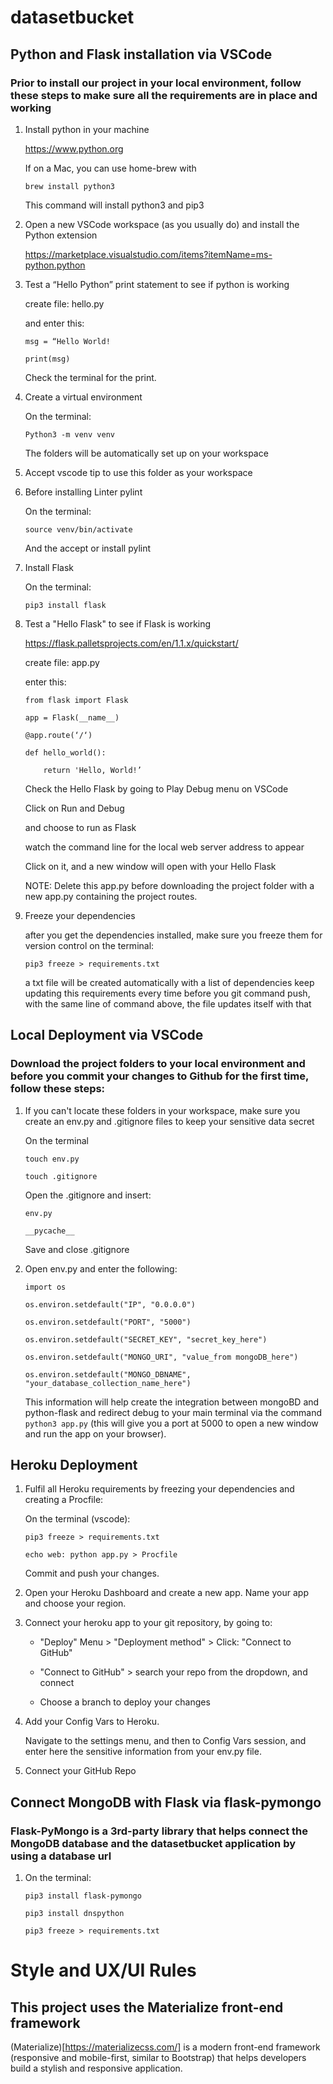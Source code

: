 # datasetbucket

## Python and Flask installation via VSCode

### Prior to install our project in your local environment, follow these steps to make sure all the requirements are in place and working

1. Install python in your machine

    https://www.python.org

    If on a Mac, you can use home-brew with 

    `brew install python3`

    This command will install python3 and pip3

2. Open a new VSCode workspace (as you usually do) and install the Python extension

    https://marketplace.visualstudio.com/items?itemName=ms-python.python

3. Test a “Hello Python” print statement to see if python is working

    create file: hello.py

    and enter this:

    `msg = “Hello World!`

    `print(msg)`

    Check the terminal for the print.

4. Create a virtual environment

    On the terminal:

    `Python3 -m venv venv`

    The folders will be automatically set up on your workspace

5. Accept vscode tip to use this folder as your workspace

6. Before installing Linter pylint

    On the terminal:

    ` source venv/bin/activate `

    And the accept or install pylint

7. Install Flask

    On the terminal:

    ` pip3 install flask `

8. Test a "Hello Flask" to see if Flask is working

    https://flask.palletsprojects.com/en/1.1.x/quickstart/

    create file: app.py

    enter this:

    `from flask import Flask`

    `app = Flask(__name__)`


    `@app.route(‘/‘)`

    `def hello_world():`

    `    return 'Hello, World!’`

    Check the Hello Flask by going to Play Debug menu on VSCode

    Click on Run and Debug

    and choose to run as Flask

    watch the command line for the local web server address to appear

    Click on it, and a new window will open with your Hello Flask

    NOTE: Delete this app.py before downloading the project folder with a new app.py containing the project routes.

9. Freeze your dependencies

    after you get the dependencies installed, make sure you freeze them for version control 
    on the terminal:

    `pip3 freeze > requirements.txt`

    a txt file will be created automatically with a list of dependencies
    keep updating this requirements every time before you git command push, with the same line of command above, the file updates itself with that
## Local Deployment via VSCode
### Download the project folders to your local environment and before you commit your changes to Github for the first time, follow these steps:

1. If you can't locate these folders in your workspace, make sure you create an env.py and .gitignore files to keep your sensitive data secret

    On the terminal

    `touch env.py`

    `touch .gitignore`

    Open the .gitignore and insert:

    `env.py`

    `__pycache__`

    Save and close .gitignore

2. Open env.py and enter the following:

    `import os`

    `os.environ.setdefault("IP", "0.0.0.0")`

    `os.environ.setdefault("PORT", "5000")`

    `os.environ.setdefault("SECRET_KEY", "secret_key_here")`

    `os.environ.setdefault("MONGO_URI", "value_from mongoDB_here")`

    `os.environ.setdefault("MONGO_DBNAME", "your_database_collection_name_here")`

    This information will help create the integration between mongoBD and python-flask and redirect debug to your main terminal via the command `python3 app.py` (this will give you a port at 5000 to open a new window and run the app on your browser).

## Heroku Deployment

1. Fulfil all Heroku requirements by freezing your dependencies and creating a Procfile:

    On the terminal (vscode):

    `pip3 freeze > requirements.txt`

    `echo web: python app.py > Procfile`

    Commit and push your changes.

2. Open your Heroku Dashboard and create a new app. Name your app and choose your region.

3. Connect your heroku app to your git repository, by going to:

    - "Deploy" Menu > "Deployment method" > Click: "Connect to GitHub"

    - "Connect to GitHub" > search your repo from the dropdown, and connect

    - Choose a branch to deploy your changes

4. Add your Config Vars to Heroku.

    Navigate to the settings menu, and then to Config Vars session, and enter here the sensitive information from your env.py file.

5. Connect your GitHub Repo

## Connect MongoDB with Flask via flask-pymongo

### Flask-PyMongo is a 3rd-party library that helps connect the MongoDB database and the datasetbucket application by using a database url

1. On the terminal:

    `pip3 install flask-pymongo`

    `pip3 install dnspython`

    `pip3 freeze > requirements.txt`

# Style and UX/UI Rules

## This project uses the Materialize front-end framework

(Materialize)[https://materializecss.com/] is a modern front-end framework (responsive and mobile-first, similar to Bootstrap) that helps developers build a stylish and responsive application.